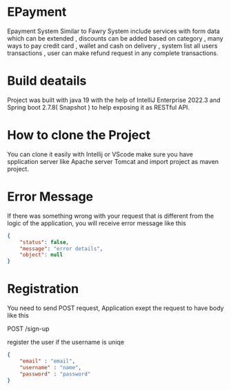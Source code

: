 # EPayment
Epayment System Similar to Fawry System include services with form data which can be extended , discounts can be added based on category , many ways to pay credit card , wallet and cash on delivery , system list all users transactions , user can make refund request in any complete transactions.
# Build deatails
Project was built with java 19 with the help of IntelliJ Enterprise 2022.3 and Spring boot 2.7.8( Snapshot ) to help exposing it as RESTful API.
# How to clone the Project
You can clone it easily with Intellij or VScode make sure you have spplication server like Apache server Tomcat and import project as maven project.
# Error Message
If there was something wrong with your request that is different from the logic of the application, you will receive error message like this
```json
{
    "status": false,
    "message": "error details",
    "object": null
}
```
# Registration
You need to send POST request, Application exept the request to have body like this

POST /sign-up

register the user if the username is uniqe
```json
{
    "email" : "email",
    "username" : "name",
    "password" : "password"
}
```

